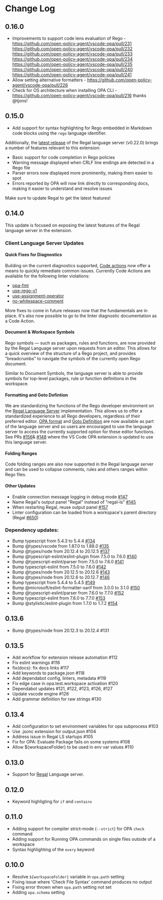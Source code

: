 # Change Log

## 0.16.0

- Improvements to support code lens evaluation of Rego -
  https://github.com/open-policy-agent/vscode-opa/pull/231
  https://github.com/open-policy-agent/vscode-opa/pull/232
  https://github.com/open-policy-agent/vscode-opa/pull/233
  https://github.com/open-policy-agent/vscode-opa/pull/234
  https://github.com/open-policy-agent/vscode-opa/pull/235
  https://github.com/open-policy-agent/vscode-opa/pull/240
  https://github.com/open-policy-agent/vscode-opa/pull/241
- Allow setting alternative formatters - https://github.com/open-policy-agent/vscode-opa/pull/226
- Check for OS architecture when installing OPA CLI - https://github.com/open-policy-agent/vscode-opa/pull/216
  thanks @tjons!

## 0.15.0

- Add support for syntax highlighting for Rego embedded in Markdown code blocks using the `rego` language identifier.

Additionally, the [latest release](https://github.com/StyraInc/regal/releases/tag/v0.22.0) of the Regal language server (v0.22.0) brings a number of features relevant to this extension:

- Basic support for code completion in Rego policies
- Warning message displayed when CRLF line endings are detected in a Rego file
- Parser errors now displayed more prominently, making them easier to spot
- Errors reported by OPA will now link directly to corresponding docs, making it easier to understand and resolve issues

Make sure to update Regal to get the latest features!

## 0.14.0

This update is focused on exposing the latest features of the Regal language server in the extension.

### Client Language Server Updates

#### Quick Fixes for Diagnostics

Building on the current diagnostics supported, [Code actions](https://code.visualstudio.com/docs/editor/refactoring) now offer a means to quickly remediate common issues. Currently Code Actions are available for the following linter violations:

- [opa-fmt](https://docs.styra.com/regal/rules/style/opa-fmt)
- [use-rego-v1](https://docs.styra.com/regal/rules/imports/use-rego-v1)
- [use-assignment-operator](https://docs.styra.com/regal/rules/style/use-assignment-operator)
- [no-whitespace-comment](https://docs.styra.com/regal/rules/style/no-whitespace-comment)

More fixes to come in future releases now that the fundamentals are in place. It's also now possible to go to the linter diagnostic documentation as a Code Action.

#### Document & Workspace Symbols

Rego symbols — such as packages, rules and functions, are now provided by the Regal Language server upon requests from an editor. This allows for a quick overview of the structure of a Rego project, and provides "breadcrumbs" to navigate the symbols of the currently open Rego document.

Similar to Document Symbols, the language server is able to provide symbols for top-level packages, rule or function definitions in the workspace.

#### Formatting and Goto Defintion

We are standardizing the functions of the Rego developer environment on the [Regal Language Server](https://docs.styra.com/regal/editor-support) implementation. This allows us to offer a standardized experience to all Rego developers, regardless of their preferred editor. [OPA format](https://github.com/StyraInc/regal/pull/630) and [Goto Definition](https://github.com/StyraInc/regal/pull/664) are now available as part of the language server and so users are encouraged to use the language server to access the currently supported option for these editor functions. See PRs [#156](https://github.com/open-policy-agent/vscode-opa/pull/156)& [#148](https://github.com/open-policy-agent/vscode-opa/pull/148) where the VS Code OPA extension is updated to use this language server.

#### Folding Ranges

Code folding ranges are also now supported in the Regal language server and can be used to collapse comments, rules and others ranges within Rego files.

#### Other Updates

- Enable connection message logging in debug mode [#147](https://github.com/open-policy-agent/vscode-opa/pull/147)
- Name Regal's output panel "Regal" instead of "regal-ls" [#145](https://github.com/open-policy-agent/vscode-opa/pull/145)
- When restarting Regal, reuse output panel [#157](https://github.com/open-policy-agent/vscode-opa/pull/157)
- Linter configuration can be loaded from a workspace's parent directory (Regal [#650](https://github.com/StyraInc/regal/pull/650))

### Dependency updates:

- Bump typescript from 5.4.3 to 5.4.4 [#134](https://github.com/open-policy-agent/vscode-opa/pull/134)
- Bump @types/vscode from 1.87.0 to 1.88.0 [#135](https://github.com/open-policy-agent/vscode-opa/pull/135)
- Bump @types/node from 20.12.4 to 20.12.5 [#137](https://github.com/open-policy-agent/vscode-opa/pull/137)
- Bump @typescript-eslint/eslint-plugin from 7.5.0 to 7.6.0 [#140](https://github.com/open-policy-agent/vscode-opa/pull/140)
- Bump @typescript-eslint/parser from 7.5.0 to 7.6.0 [#141](https://github.com/open-policy-agent/vscode-opa/pull/141)
- Bump typescript-eslint from 7.5.0 to 7.6.0 [#142](https://github.com/open-policy-agent/vscode-opa/pull/142)
- Bump @types/node from 20.12.5 to 20.12.6 [#143](https://github.com/open-policy-agent/vscode-opa/pull/143)
- Bump @types/node from 20.12.6 to 20.12.7 [#146](https://github.com/open-policy-agent/vscode-opa/pull/146)
- Bump typescript from 5.4.4 to 5.4.5 [#149](https://github.com/open-policy-agent/vscode-opa/pull/149)
- Bump @microsoft/eslint-formatter-sarif from 3.0.0 to 3.1.0 [#150](https://github.com/open-policy-agent/vscode-opa/pull/150)
- Bump @typescript-eslint/parser from 7.6.0 to 7.7.0 [#152](https://github.com/open-policy-agent/vscode-opa/pull/152)
- Bump typescript-eslint from 7.6.0 to 7.7.0 [#153](https://github.com/open-policy-agent/vscode-opa/pull/153)
- Bump @stylistic/eslint-plugin from 1.7.0 to 1.7.2 [#154](https://github.com/open-policy-agent/vscode-opa/pull/154)

## 0.13.6

- Bump @types/node from 20.12.3 to 20.12.4 #131

## 0.13.5

- Add workflow for extension release automation #112
- Fix eslint warnings #116
- fix(docs): fix docs links #117
- Add keywords to package.json #118
- Add dependabot config, linters, metadata #119
- Fix edge case in opa.test.workspace activation #120
- Dependabot updates #121, #122, #123, #126, #127
- Update vscode engine #128
- Add grammar definition for raw strings #130

## 0.13.4

- Add configuration to set environment variables for opa subprocess #103
- Use .jsonc extension for output.json #104
- Address issue in Regal LS startups #105
- Fix for OPA: Evaluate Package fails on some systems #108
- Allow ${workspaceFolder} to be used in env var values #110

## 0.13.0

- Support for [Regal](https://docs.styra.com/regal) Language server.

## 0.12.0

- Keyword highligting for `if` and `contains`

## 0.11.0

- Adding support for compiler strict-mode (`--strict`) for OPA `check` command
- Adding support for Running OPA commands on single files outside of a workspace
- Syntax highlighting of the `every` keyword

## 0.10.0

- Resolve `${workspaceFolder}` variable in `opa.path` setting
- Fixing issue where 'Check File Syntax' command produces no output
- Fixing error thrown when `opa.path` setting not set
- Adding `opa.schema` setting
